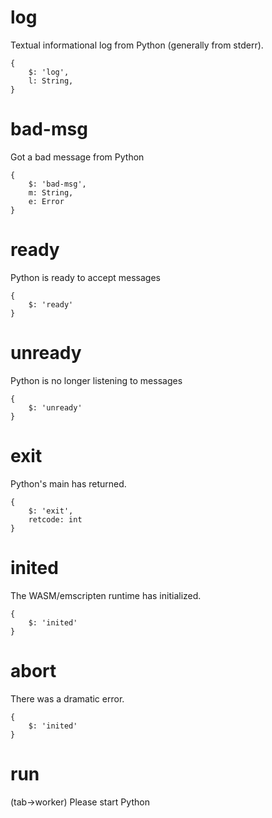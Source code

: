 log
===
Textual informational log from Python (generally from stderr).

```
{
    $: 'log',
    l: String,
}
```

bad-msg
========
Got a bad message from Python
```
{
    $: 'bad-msg',
    m: String,
    e: Error
}
```

ready
=====
Python is ready to accept messages

```
{
    $: 'ready'
}
```

unready
=======
Python is no longer listening to messages

```
{
    $: 'unready'
}
```

exit
====
Python's main has returned.

```
{
    $: 'exit',
    retcode: int
}
```

inited
======
The WASM/emscripten runtime has initialized.

```
{
    $: 'inited'
}
```

abort
=====
There was a dramatic error.

```
{
    $: 'inited'
}
```


run
===
(tab->worker) Please start Python